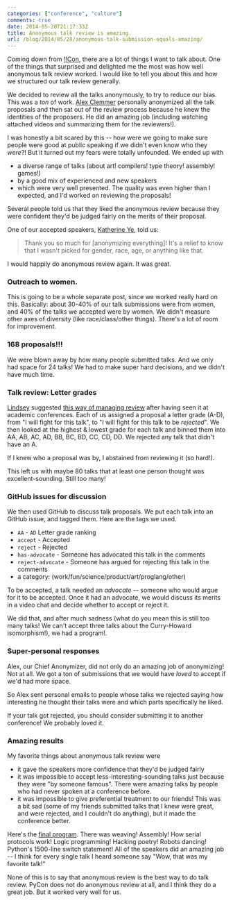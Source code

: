 ```yaml
---
categories: ["conference", "culture"]
comments: true
date: 2014-05-28T21:17:33Z
title: Anonymous talk review is amazing.
url: /blog/2014/05/28/anonymous-talk-submission-equals-amazing/
---
```


Coming down from [!!Con](http://bangbangcon), there are a lot of
things I want to talk about. One of the things that surprised and
delighted me the most was how well anonymous talk review worked. I
would like to tell you about this and how we structured our talk
review generally.

We decided to review all the talks anonymously, to try to reduce our
bias. This was a *ton* of work.
[Alex Clemmer](http://www.nullspace.io/) personally anonymized all the
talk proposals and then sat out of the review process because he knew
the identities of the proposers. He did an amazing job (including
watching attached videos and summarizing them for the reviewers!).

I was honestly a bit scared by this -- how were we going to make sure
people were good at public speaking if we didn't even know who they
*were*?! But it turned out my fears were totally unfounded. We ended
up with

* a diverse range of talks (about art! compilers! type theory! assembly! games!)
* by a good mix of experienced and new speakers
* which were very well presented. The quality was even higher than I
  expected, and I'd worked on reviewing the proposals!

<!--more-->

Several people told us that they liked the anonymous review because
they were confident they'd be judged fairly on the merits of their
proposal.

One of our accepted speakers,
[Katherine Ye](https://twitter.com/hypotext), told us:

> Thank you so much for [anonymizing everything]! It's a relief to
> know that I wasn't picked for gender, race, age, or anything like
> that.

I would happily do anonymous review again. It was great.

### Outreach to women.

This is going to be a whole separate post, since we worked really hard
on this. Basically: about 30-40% of our talk submissions were from
women, and 40% of the talks we accepted were by women. We didn't
measure other axes of diversity (like race/class/other things).
There's a lot of room for improvement.

### 168 proposals!!!

We were blown away by how many people submitted talks. And we only had
space for 24 talks! We had to make super hard decisions, and we didn't
have much time.

### Talk review: Letter grades

[Lindsey](https://twitter.com/lindsey) suggested
[this way of managing review](http://scg.unibe.ch/download/champion/#PATTERN5)
after having seen it at academic conferences. Each of us assigned a
proposal a letter grade (A-D), from "I will fight for this talk", to
"I will fight for this talk to be *rejected*". We then looked at the
highest & lowest grade for each talk and binned them into AA, AB, AC,
AD, BB, BC, BD, CC, CD, DD. We rejected any talk that didn't have an
A.

If I knew who a proposal was by, I abstained from reviewing it (so
hard!).

This left us with maybe 80 talks that at least one person thought was
excellent-sounding. Still too many!

### GitHub issues for discussion

We then used GitHub to discuss talk proposals. We put each talk into
an GitHub issue, and tagged them. Here are the tags we used.

* `AA` - `AD` Letter grade ranking
* `accept` - Accepted
* `reject` - Rejected
* `has-advocate` - Someone has advocated this talk in the comments
* `reject-advocate` - Someone has argued for rejecting this talk in
  the comments
* a category: (work/fun/science/product/art/proglang/other)

To be accepted, a talk needed an *advocate* -- someone who would argue
for it to be accepted. Once it had an advocate, we would discuss its
merits in a video chat and decide whether to accept or reject it.

We did that, and after much sadness (what do you mean this is still
too many talks! We can't accept three talks about the Curry-Howard
isomorphism!), we had a program!.

### Super-personal responses

Alex, our Chief Anonymizer, did not only do an amazing job of
anonymizing! Not at all. We got a ton of submissions that we would
have *loved* to accept if we'd had more space.

So Alex sent personal emails to people whose talks we rejected saying
how interesting he thought their talks were and which parts
specifically he liked.

If your talk got rejected, you should consider submitting it to
another conference! We probably loved it.

### Amazing results

My favorite things about anonymous talk review were

* it gave the speakers more confidence that they'd be judged fairly
* it was impossible to accept less-interesting-sounding talks just
  because they were "by someone famous". There were amazing talks by
  people who had never spoken at a conference before.
* it was impossible to give preferential treatment to our friends!
  This was a bit sad (some of my friends submitted talks that I knew
  were great, and were rejected, and I couldn't do anything), but it
  made the conference better.

Here's the [final program](http://bangbangcon.com/program.html). There
was weaving! Assembly! How serial protocols work! Logic programming!
Hacking poetry! Robots dancing! Python's 1500-line switch statement!
All of the speakers did an amazing job -- I think for every single
talk I heard someone say "Wow, that was my favorite talk!"

None of this is to say that anonymous review is the best way to do
talk review. PyCon does not do anonymous review at all, and I think
they do a great job. But it worked very well for us.
